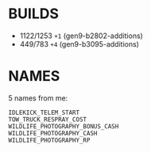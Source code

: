 # BUILDS
- 1122/1253 `+1` (gen9-b2802-additions)
- 449/783 `+4` (gen9-b3095-additions)

# NAMES
5 names from me:
```
IDLEKICK_TELEM_START
TOW_TRUCK_RESPRAY_COST
WILDLIFE_PHOTOGRAPHY_BONUS_CASH
WILDLIFE_PHOTOGRAPHY_CASH
WILDLIFE_PHOTOGRAPHY_RP
```